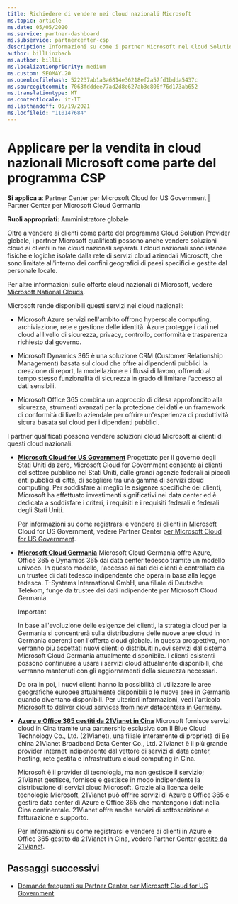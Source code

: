 ```yaml
---
title: Richiedere di vendere nei cloud nazionali Microsoft
ms.topic: article
ms.date: 05/05/2020
ms.service: partner-dashboard
ms.subservice: partnercenter-csp
description: Informazioni su come i partner Microsoft nel Cloud Solution Provider possono vendere ai clienti registrati nei cloud nazionali supportati.
author: billLinzbach
ms.author: billLi
ms.localizationpriority: medium
ms.custom: SEOMAY.20
ms.openlocfilehash: 522237ab1a3a6814e36218ef2a57fd1bdda5437c
ms.sourcegitcommit: 7063fdddee77ad2d8e627ab3c806f76d173ab652
ms.translationtype: MT
ms.contentlocale: it-IT
ms.lasthandoff: 05/19/2021
ms.locfileid: "110147684"
---
```

# <a name="apply-to-sell-in-microsoft-national-clouds-as-part-of-the-csp-program"></a>Applicare per la vendita in cloud nazionali Microsoft come parte del programma CSP

**Si applica a**: Partner Center per Microsoft Cloud for US Government | Partner Center per Microsoft Cloud Germania

**Ruoli appropriati:** Amministratore globale

Oltre a vendere ai clienti come parte del programma Cloud Solution Provider globale, i partner Microsoft qualificati possono anche vendere soluzioni cloud ai clienti in tre cloud nazionali separati. I cloud nazionali sono istanze fisiche e logiche isolate dalla rete di servizi cloud aziendali Microsoft, che sono limitate all'interno dei confini geografici di paesi specifici e gestite dal personale locale.

Per altre informazioni sulle offerte cloud nazionali di Microsoft, vedere [Microsoft National Clouds](https://www.microsoft.com/trustcenter/cloudservices/nationalcloud).

Microsoft rende disponibili questi servizi nei cloud nazionali:

-   Microsoft Azure servizi nell'ambito offrono hyperscale computing, archiviazione, rete e gestione delle identità. Azure protegge i dati nel cloud al livello di sicurezza, privacy, controllo, conformità e trasparenza richiesto dal governo.

-   Microsoft Dynamics 365 è una soluzione CRM (Customer Relationship Management) basata sul cloud che offre ai dipendenti pubblici la creazione di report, la modellazione e i flussi di lavoro, offrendo al tempo stesso funzionalità di sicurezza in grado di limitare l'accesso ai dati sensibili.

-   Microsoft Office 365 combina un approccio di difesa approfondito alla sicurezza, strumenti avanzati per la protezione dei dati e un framework di conformità di livello aziendale per offrire un'esperienza di produttività sicura basata sul cloud per i dipendenti pubblici.

I partner qualificati possono vendere soluzioni cloud Microsoft ai clienti di questi cloud nazionali:

-   [**Microsoft Cloud for US Government**](https://www.microsoft.com/trustcenter/cloudservices/nationalcloud#Microsoft_Cloud_for_US) Progettato per il governo degli Stati Uniti da zero, Microsoft Cloud for Government consente ai clienti del settore pubblico nel Stati Uniti, dalle grandi agenzie federali ai piccoli enti pubblici di città, di scegliere tra una gamma di servizi cloud computing. Per soddisfare al meglio le esigenze specifiche dei clienti, Microsoft ha effettuato investimenti significativi nei data center ed è dedicata a soddisfare i criteri, i requisiti e i requisiti federali e federali degli Stati Uniti. 

    Per informazioni su come registrarsi e vendere ai clienti in Microsoft Cloud for US Government, vedere Partner Center [per Microsoft Cloud for US Government](partner-center-for-microsoft-us-govt-cloud.md).

-   [**Microsoft Cloud Germania**](https://www.microsoft.com/trustcenter/cloudservices/nationalcloud#Microsoft_Cloud_Germany) Microsoft Cloud Germania offre Azure, Office 365 e Dynamics 365 dai data center tedesco tramite un modello univoco. In questo modello, l'accesso ai dati dei clienti è controllato da un trustee di dati tedesco indipendente che opera in base alla legge tedesca. T-Systems International GmbH, una filiale di Deutsche Telekom, funge da trustee dei dati indipendente per Microsoft Cloud Germania.

    > [!IMPORTANT]  
    > In base all'evoluzione delle esigenze dei clienti, la strategia cloud per la Germania si concentrerà sulla distribuzione delle nuove aree cloud in Germania coerenti con l'offerta cloud globale. In questa prospettiva, non verranno più accettati nuovi clienti o distribuiti nuovi servizi dal sistema Microsoft Cloud Germania attualmente disponibile. I clienti esistenti possono continuare a usare i servizi cloud attualmente disponibili, che verranno mantenuti con gli aggiornamenti della sicurezza necessari.
    >  
    > Da ora in poi, i nuovi clienti hanno la possibilità di utilizzare le aree geografiche europee attualmente disponibili o le nuove aree in Germania quando diventano disponibili. Per ulteriori informazioni, vedi l'articolo [Microsoft to deliver cloud services from new datacenters in Germany](https://news.microsoft.com/europe/2018/08/31/microsoft-to-deliver-cloud-services-from-new-datacentres-in-germany-in-2019-to-meet-evolving-customer-needs/).

    
-   [**Azure e Office 365 gestiti da 21Vianet in Cina**](https://www.microsoft.com/trustcenter/cloudservices/nationalcloud#Microsoft_Cloud_for_China) Microsoft fornisce servizi cloud in Cina tramite una partnership esclusiva con Il Blue Cloud Technology Co., Ltd. (21Vianet), una filiale interamente di proprietà di Be china 21Vianet Broadband Data Center Co., Ltd. 21Vianet è il più grande provider Internet indipendente dal vettore di servizi di data center, hosting, rete gestita e infrastruttura cloud computing in Cina. 

    Microsoft è il provider di tecnologia, ma non gestisce il servizio; 21Vianet gestisce, fornisce e gestisce in modo indipendente la distribuzione di servizi cloud Microsoft. Grazie alla licenza delle tecnologie Microsoft, 21Vianet può offrire servizi di Azure e Office 365 e gestire data center di Azure e Office 365 che mantengono i dati nella Cina continentale. 21Vianet offre anche servizi di sottoscrizione e fatturazione e supporto.

    Per informazioni su come registrarsi e vendere ai clienti in Azure e Office 365 gestito da 21Vianet in Cina, vedere Partner Center [gestito da 21Vianet](/previous-versions/windows/it-pro/windows-home-server/ff357696(v=ws.11)).

## <a name="next-steps"></a>Passaggi successivi

- [Domande frequenti su Partner Center per Microsoft Cloud for US Government](faq-for-us-govt-cloud.md)
